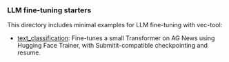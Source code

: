 ### LLM fine-tuning starters

This directory includes minimal examples for LLM fine-tuning with vec-tool:

- [text_classification](text_classification/): Fine-tunes a small Transformer on AG News using Hugging Face Trainer, with Submitit-compatible checkpointing and resume.
